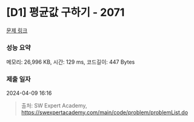 # [D1] 평균값 구하기 - 2071 

[문제 링크](https://swexpertacademy.com/main/code/problem/problemDetail.do?contestProbId=AV5QRnJqA5cDFAUq) 

### 성능 요약

메모리: 26,996 KB, 시간: 129 ms, 코드길이: 447 Bytes

### 제출 일자

2024-04-09 16:16



> 출처: SW Expert Academy, https://swexpertacademy.com/main/code/problem/problemList.do
